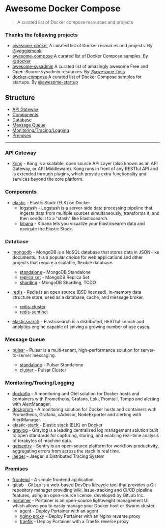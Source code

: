 # Awesome Docker Compose

> A curated list of Docker compose resources and projects

### Thanks the following projects

- [awesome-docker](https://github.com/veggiemonk/awesome-docker) A curated list of Docker resources and projects. By [@veggiemonk](https://github.com/veggiemonk)
- [awesome-compose](https://github.com/docker/awesome-compose) A curated list of Docker Compose samples. By [@docker](https://github.com/docker)
- [awesome-sysadmin](https://github.com/awesome-foss/awesome-sysadmin) A curated list of amazingly awesome Free and Open-Source sysadmin resources. By [@awesome-foss](https://github.com/awesome-foss)
- [docker-compose](https://github.com/awesome-startup/docker-compose) A curated list of Docker Compose samples for startups. By [@awesome-startup](https://github.com/awesome-startup)

## Structure

- [API Gateway](#api-gateway)
- [Components](#components)
- [Database](#database)
- [Message Queue](#message-queue)
- [Monitoring/Tracing/Logging](#monitoringtracinglogging)
- [Premises](#premises)

---

### API Gateway

- [kong](./kong/README.md) - Kong is a scalable, open source API Layer (also known as an API Gateway, or API Middleware). Kong runs in front of any RESTful API and is extended through plugins, which provide extra functionality and services beyond the core platform.

### Components

- [elastic](https://www.elastic.co) - Elastic Stack (ELK) on Docker
  - [logstash](https://www.elastic.co/logstash) - Logstash is a server-side data processing pipeline that ingests data from multiple sources simultaneously, transforms it, and then sends it to a "stash" like Elasticsearch.
  - [kibana](https://www.elastic.co/kibana) - Kibana lets you visualize your Elasticsearch data and navigate the Elastic Stack.

### Database

- [mongodb](./mongodb/readme.md) - MongoDB is a NoSQL database that stores data in JSON-like documents. It is a popular choice for web applications and other projects that require a scalable, flexible database.

  - [standalone](./mongodb/standalone/README.md) - MongoDB Standalone
  - [replica set](./mongodb/replica-set/README.md) - MongoDB Replica Set
  - [sharding]() - MongoDB Sharding, TODO

- [redis](./redis/README.md) - Redis is an open source (BSD licensed), in-memory data structure store, used as a database, cache, and message broker.
  - [redis-cluster](./redis/redis-cluster/README.md)
  - [redis-sentinel](./redis/redis-sentinel/README.md)

- [elasticsearch](./elasticsearch/README.md#elasticsearch) - Elasticsearch is a distributed, RESTful search and analytics engine capable of solving a growing number of use cases.

### Message Queue

- [pulsar](./pulsar/REMADE.md) - Pulsar is a multi-tenant, high-performance solution for server-to-server messaging.

  - [standalone](./pulsar/pulsar-standone/README.md) - Pulsar Standalone
  - [cluster](./pulsar/pulsar-cluster/README.md) - Pulsar Cluster

### Monitoring/Tracing/Logging

- [dockotlp](https://github.com/peng-huang-ch/dockotlp) - A monitoring and Otel solution for Docker hosts and containers with Prometheus, Grafana, Loki, Promtail, Tempo and alerting with AlertManager.
- [dockprom](https://github.com/stefanprodan/dockprom) - A monitoring solution for Docker hosts and containers with Prometheus, Grafana, cAdvisor, NodeExporter and alerting with AlertManager.
- [elastic-stack](./elastic-stack/README.md) - Elastic stack (ELK) on Docker
- [graylog](./graylog/README.md) - Graylog is a leading centralized log management solution built to open standards for capturing, storing, and enabling real-time analysis of terabytes of machine data.
- [getsentry](https://github.com/getsentry/self-hosted) - Sentry is an open-source platform for workflow productivity, aggregating errors from across the stack in real time.
- [jaeger](./jaeger/README.md) - Jaeger, a Distributed Tracing System

### Premises

- [frontend](./frontend/README.md) - A simple frontend application.
- [gitlab](./gitlab/README.md) - GitLab is a web-based DevOps lifecycle tool that provides a Git repository manager providing wiki, issue-tracking and CI/CD pipeline features, using an open-source license, developed by GitLab Inc.
- [portainer](./portainer/README.md) - Portainer is an open-source lightweight management UI which allows you to easily manage your Docker host or Swarm cluster.
  - [agent](./portainer/agent/README.md) - Deploy Portainer with an agent
  - [nginx-proxy](./portainer/nginx-proxy/README.md) - Deploy Portainer with an Nginx reverse proxy
  - [traefik](./portainer/traefik/README.md) - Deploy Portainer with a Traefik reverse proxy
